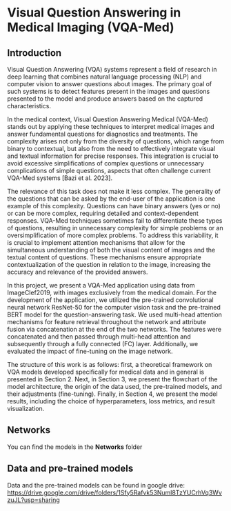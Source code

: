 # Visual Question Answering in Medical Imaging (VQA-Med)
## Introduction
Visual Question Answering (VQA) systems represent a field of research in deep learning that combines natural language processing (NLP) and computer vision to answer questions about images. The primary goal of such systems is to detect features present in the images and questions presented to the model and produce answers based on the captured characteristics.

In the medical context, Visual Question Answering Medical (VQA-Med) stands out by applying these techniques to interpret medical images and answer fundamental questions for diagnostics and treatments. The complexity arises not only from the diversity of questions, which range from binary to contextual, but also from the need to effectively integrate visual and textual information for precise responses. This integration is crucial to avoid excessive simplifications of complex questions or unnecessary complications of simple questions, aspects that often challenge current VQA-Med systems [Bazi et al. 2023].

The relevance of this task does not make it less complex. The generality of the questions that can be asked by the end-user of the application is one example of this complexity. Questions can have binary answers (yes or no) or can be more complex, requiring detailed and context-dependent responses. VQA-Med techniques sometimes fail to differentiate these types of questions, resulting in unnecessary complexity for simple problems or an oversimplification of more complex problems. To address this variability, it is crucial to implement attention mechanisms that allow for the simultaneous understanding of both the visual content of images and the textual content of questions. These mechanisms ensure appropriate contextualization of the question in relation to the image, increasing the accuracy and relevance of the provided answers.

In this project, we present a VQA-Med application using data from ImageClef2019, with images exclusively from the medical domain. For the development of the application, we utilized the pre-trained convolutional neural network ResNet-50 for the computer vision task and the pre-trained BERT model for the question-answering task. We used multi-head attention mechanisms for feature retrieval throughout the network and attribute fusion via concatenation at the end of the two networks. The features were concatenated and then passed through multi-head attention and subsequently through a fully connected (FC) layer. Additionally, we evaluated the impact of fine-tuning on the image network.

The structure of this work is as follows: first, a theoretical framework on VQA models developed specifically for medical data and in general is presented in Section 2.
Next, in Section 3, we present the flowchart of the model architecture, the origin of the data used, the pre-trained models, and their adjustments (fine-tuning). Finally, in Section 4, we present the model results, including the choice of hyperparameters, loss metrics, and result visualization.

## Networks
You can find the models in the **Networks** folder

## Data and pre-trained models
Data and the pre-trained models can be found in google drive: https://drive.google.com/drive/folders/1Sfy5Rafvk53Numl8TzYUCrhVq3WvzuJL?usp=sharing

